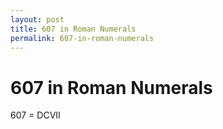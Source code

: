 ```yaml
---
layout: post
title: 607 in Roman Numerals
permalink: 607-in-roman-numerals
---
```


# 607 in Roman Numerals

607 = DCVII
